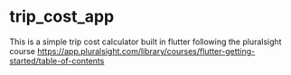 # trip_cost_app

This is a simple trip cost calculator built in flutter following the pluralsight course https://app.pluralsight.com/library/courses/flutter-getting-started/table-of-contents
